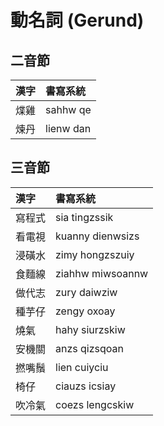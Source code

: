 # 動名詞 (Gerund)

## 二音節

| 漢字 | 書寫系統 |
| :--- | :--- |
| 煠雞 | sahhw qe |
| 煉丹 | lienw dan |

## 三音節

| 漢字 | 書寫系統 |
| :--- | :--- |
| 寫程式 | sia tingzssik |
| 看電視 | kuanny dienwsizs |
| 浸磺水 | zimy hongzszuiy |
| 食麵線 | ziahhw miwsoannw |
| 做代志 | zury daiwziw |
| 種芋仔 | zengy oxoay |
| 燒氣 | hahy siurzskiw |
| 安機關 | anzs qizsqoan |
| 撚嘴鬚 | lien cuiyciu |
| 椅仔 | ciauzs icsiay |
| 吹冷氣 | coezs lengcskiw |
